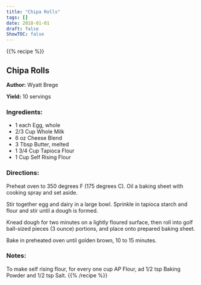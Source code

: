 ```yaml
---
title: "Chipa Rolls"
tags: []
date: 2018-01-01
draft: false
ShowTOC: false
---
```


{{% recipe %}}

## Chipa Rolls

**Author:** Wyatt Brege

**Yield:** 10 servings


### Ingredients:

-   1 each Egg, whole
-   2/3 Cup Whole Milk
-   6 oz Cheese Blend
-   3 Tbsp Butter, melted
-   1 3/4 Cup Tapioca Flour
-   1 Cup Self Rising Flour

### Directions: 

Preheat oven to 350 degrees F (175 degrees C). Oil a baking sheet with
cooking spray and set aside.

Stir together egg and dairy in a large bowl. Sprinkle in tapioca starch
and flour and stir until a dough is formed.

Knead dough for two minutes on a lightly floured surface, then roll into
golf ball-sized pieces (3 ounce) portions, and place onto prepared
baking sheet.

Bake in preheated oven until golden brown, 10 to 15 minutes.

### Notes: 

To make self rising flour, for every one cup AP Flour, ad 1/2 tsp Baking
Powder and 1/2 tsp Salt.
{{% /recipe %}}
